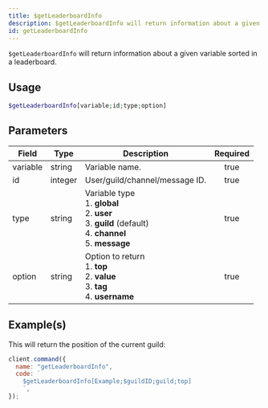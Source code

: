 ```yaml
---
title: $getLeaderboardInfo
description: $getLeaderboardInfo will return information about a given variable sorted in a leaderboard.
id: getLeaderboardInfo
---
```


`$getLeaderboardInfo` will return information about a given variable sorted in a leaderboard.

## Usage

```php
$getLeaderboardInfo[variable;id;type;option]
```

## Parameters

| Field    | Type    | Description                                                                                                                     | Required |
| -------- | ------- | ------------------------------------------------------------------------------------------------------------------------------- | :------: |
| variable | string  | Variable name.                                                                                                                  |   true   |
| id       | integer | User/guild/channel/message ID.                                                                                                  |   true   |
| type     | string  | Variable type <br /> 1. **global** <br /> 2. **user** <br /> 3. **guild** (default) <br /> 4. **channel** <br /> 5. **message** |   true   |
| option   | string  | Option to return <br /> 1. **top** <br /> 2. **value** <br /> 3. **tag** <br /> 4. **username**                                 |   true   |

## Example(s)

This will return the position of the current guild:

```javascript
client.command({
  name: "getLeaderboardInfo",
  code: `
    $getLeaderboardInfo[Example;$guildID;guild;top]
    `,
});
```

